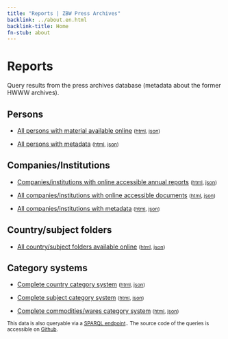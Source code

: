 ```yaml
---
title: "Reports | ZBW Press Archives"
backlink: ../about.en.html
backlink-title: Home
fn-stub: about
---
```


# Reports

Query results from the press archives database (metadata about the former HWWW archives).

## Persons

* [All persons with material available online](https://pm20.zbw.eu/report/pm20_result.en.html?jsonFile=pe/persons.en.json&main_title=All+persons+with+material+available+online) <small>([html](pe/persons.en.html), [json](pe/persons.en.json))</small>

* [All persons with metadata](https://pm20.zbw.eu/report/pm20_result.en.html?jsonFile=pe/persons_with_metadata.en.json&main_title=All+persons+with+metadata) <small>([html](pe/persons_with_metadata.en.html), [json](pe/persons_with_metadata.en.json))</small>

## Companies/Institutions

* [Companies/institutions with online accessible annual reports](https://pm20.zbw.eu/report/pm20_result.en.html?jsonFile=co/companies_with_reports.en.json&main_title=Companies/institutions+with+online+accessible+annual+reports) <small>([html](co/companies_with_reports.en.html), [json](co/companies_with_reports.en.json))</small>

* [All companies/institutions with online accessible documents](https://pm20.zbw.eu/report/pm20_result.en.html?jsonFile=co/companies.en.json&main_title=All+companies/institutions+with+online+accessible+documents) <small>([html](co/companies.en.html), [json](co/companies.en.json))</small>

* [All companies/institutions with metadata](https://pm20.zbw.eu/report/pm20_result.en.html?jsonFile=co/companies_with_metadata.en.json&main_title=All+companies/institutions+with+metadata) <small>([html](co/companies_with_metadata.en.html), [json](co/companies_with_metadata.en.json))</small>

## Country/subject folders

* [All country/subject folders available online](https://pm20.zbw.eu/report/pm20_result.en.html?jsonFile=sh/subject_folders.en.json&main_title=All+country/subject+folders+available+online) <small>([html](sh/subject_folders.en.html), [json](sh/subject_folders.en.json))</small>

## Category systems

* [Complete country category system](https://pm20.zbw.eu/report/pm20_result.en.html?jsonFile=vocab/geo_by_signature.en.json&main_title=Complete+country+category+system) <small>([html](vocab/geo_by_signature.en.html), [json](vocab/geo_by_signature.en.json))</small>

* [Complete subject category system](https://pm20.zbw.eu/report/pm20_result.en.html?jsonFile=vocab/subject_by_signature.en.json&main_title=Complete+subject+category+system) <small>([html](vocab/subject_by_signature.en.html), [json](vocab/subject_by_signature.en.json))</small>

* [Complete commodities/wares category system](https://pm20.zbw.eu/report/pm20_result.en.html?jsonFile=vocab/ware_by_signature.en.json&main_title=Complete+commodities/wares+category+system) <small>([html](vocab/ware_by_signature.en.html), [json](vocab/ware_by_signature.en.json))</small>

<small>This data is also queryable via a [SPARQL endpoint](http://zbw.eu/beta/sparql-lab/about#pm20).. The source code of the queries is accessible on [Github](https://github.com/zbw/sparql-queries/tree/master/pm20).</small>
